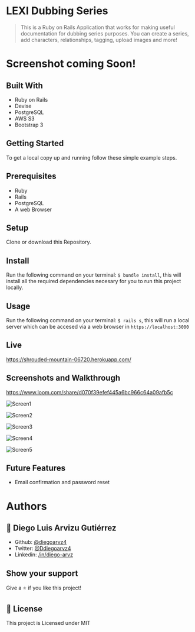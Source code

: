 # LEXI Dubbing Series

> This is a Ruby on Rails Application that works for making useful documentation for dubbing series purposes. You can create a series, add characters, relationships, tagging, upload images and more!

# Screenshot coming Soon!

## Built With

- Ruby on Rails
- Devise
- PostgreSQL
- AWS S3
- Bootstrap 3

## Getting Started

To get a local copy up and running follow these simple example steps.

## Prerequisites
- Ruby
- Rails
- PostgreSQL
- A web Browser

## Setup
  Clone or download this Repository.

## Install
  Run the following command on your terminal: `$ bundle install`, this will install all the required dependencies necesary for you to run this project locally.

## Usage
  Run the following command on your terminal: `$ rails s`, this will run a local server which can be accesed via a web browser in `https://localhost:3000`

## Live

  https://shrouded-mountain-06720.herokuapp.com/

## Screenshots and Walkthrough

  https://www.loom.com/share/d070f39efef445a6bc966c64a09afb5c
  
  ![Screen1](https://diegoarvz.s3-us-west-1.amazonaws.com/lexi_series_ss1.png "Series Dashboard")
  
  ![Screen2](https://diegoarvz.s3-us-west-1.amazonaws.com/lexi_series_ss2.png)
  
  ![Screen3](https://diegoarvz.s3-us-west-1.amazonaws.com/lexi_series_ss3.png)
  
  ![Screen4](https://diegoarvz.s3-us-west-1.amazonaws.com/lexi_series_ss4.png)
  
  ![Screen5](https://diegoarvz.s3-us-west-1.amazonaws.com/lexi_series_ss5.png)
  
## Future Features

- Email confirmation and password reset

# Authors

## 👤 **Diego Luis Arvizu Gutiérrez**

- Github: [@diegoarvz4](https://github.com/diegoarvz4)
- Twitter: [@Ddiegoarvz4](https://twitter.com/diegoarvz4)
- Linkedin: [/in/diego-arvz](https://linkedin.com/linkedinhandle)

## Show your support

Give a ⭐️ if you like this project!

## 📝 License

This project is Licensed under MIT
